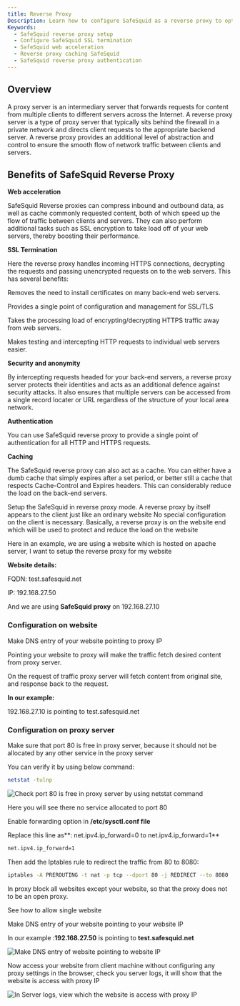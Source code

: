 ```yaml
---
title: Reverse Proxy
Description: Learn how to configure SafeSquid as a reverse proxy to optimize website performance, enable SSL termination, enhance security, and provide caching, all without requiring client-side proxy configuration.
Keywords:
  - SafeSquid reverse proxy setup
  - Configure SafeSquid SSL termination
  - SafeSquid web acceleration
  - Reverse proxy caching SafeSquid
  - SafeSquid reverse proxy authentication
---
```


## Overview
A proxy server is an intermediary server that forwards requests for content from multiple clients to different servers across the Internet. A reverse proxy server is a type of proxy server that typically sits behind the firewall in a private network and directs client requests to the appropriate backend server. A reverse proxy provides an additional level of abstraction and control to ensure the smooth flow of network traffic between clients and servers.

## Benefits of SafeSquid Reverse Proxy
**Web acceleration**

SafeSquid Reverse proxies can compress inbound and outbound data, as well as cache commonly requested content, both of which speed up the flow of traffic between clients and servers. They can also perform additional tasks such as SSL encryption to take load off of your web servers, thereby boosting their performance.

**SSL Termination**

Here the reverse proxy handles incoming HTTPS connections, decrypting the requests and passing unencrypted requests on to the web servers. This has several benefits:

Removes the need to install certificates on many back-end web servers.

Provides a single point of configuration and management for SSL/TLS

Takes the processing load of encrypting/decrypting HTTPS traffic away from web servers.

Makes testing and intercepting HTTP requests to individual web servers easier.

**Security and anonymity**

By intercepting requests headed for your back-end servers, a reverse proxy server protects their identities and acts as an additional defence against security attacks. It also ensures that multiple servers can be accessed from a single record locater or URL regardless of the structure of your local area network.

**Authentication**

You can use SafeSquid reverse proxy to provide a single point of authentication for all HTTP and HTTPS requests.

**Caching**

The SafeSquid reverse proxy can also act as a cache. You can either have a dumb cache that simply expires after a set period, or better still a cache that respects Cache-Control and Expires headers. This can considerably reduce the load on the back-end servers.

Setup the SafeSquid in reverse proxy mode. A reverse proxy by itself appears to the client just like an ordinary website No special configuration on the client is necessary. Basically, a reverse proxy is on the website end which will be used to protect and reduce the load on the website

Here in an example, we are using a website which is hosted on apache server, I want to setup the reverse proxy for my website

**Website details:**

FQDN: test.safesquid.net

IP: 192.168.27.50

And we are using **SafeSquid proxy** on 192.168.27.10

### Configuration on website

Make DNS entry of your website pointing to proxy IP

Pointing your website to proxy will make the traffic fetch desired content from proxy server.

On the request of traffic proxy server will fetch content from original site, and response back to the request.

**In our example:**

192.168.27.10 is pointing to test.safesquid.net

### Configuration on proxy server

Make sure that port 80 is free in proxy server, because it should not be allocated by any other service in the proxy server

You can verify it by using below command:

```bash
netstat -tulnp
```
![Check port 80 is free in proxy server by using netstat command](/img/How_To/How_to_configure_reverse_proxy/image1.webp)

Here you will see there no service allocated to port 80

Enable forwarding option in **/etc/sysctl.conf file**

Replace this line as**: net.ipv4.ip_forward=0 to net.ipv4.ip_forward=1**

```bash
net.ipv4.ip_forward=1
```
Then add the Iptables rule to redirect the traffic from 80 to 8080:

```bash
iptables -A PREROUTING -t nat -p tcp --dport 80 -j REDIRECT --to 8080
```
In proxy block all websites except your website, so that the proxy does not to be an open proxy.

See how to allow single website

Make DNS entry of your website pointing to your website IP

In our example :**192.168.27.50** is pointing to **test.safesquid.net**

![Make DNS entry of website pointing to website IP](/img/How_To/How_to_configure_reverse_proxy/image2.webp)

Now access your website from client machine without configuring any proxy settings in the browser, check you server logs, it will show that the website is access with proxy IP

![In Server logs, view which the website is access with proxy IP](/img/How_To/How_to_configure_reverse_proxy/image3.webp)
